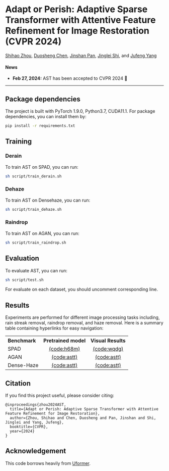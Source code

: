 # Adapt or Perish: Adaptive Sparse Transformer with Attentive Feature Refinement for Image Restoration (CVPR 2024)

[Shihao Zhou](https://joshyzhou.github.io/), [Duosheng Chen](https://github.com/Calvin11311), [Jinshan Pan](https://jspan.github.io/), [Jinglei Shi](https://jingleishi.github.io/), and [Jufeng Yang](https://cv.nankai.edu.cn/)


#### News
- **Feb 27, 2024:** AST has been accepted to CVPR 2024 :tada: 

<hr />

<!-- > **Abstract:** *Transformer-based approaches have achieved promising performance in image restoration tasks, given their ability to model long-range dependencies, which is crucial for recovering clear images. Though diverse efficient attention mechanism designs have addressed the intensive computations associated with using transformers, they often involve redundant information and noisy interactions from irrelevant regions by considering all available tokens. In this work, we propose an <strong>A</strong>daptive <strong>S</strong>parse <strong>T</strong>ransformer (<strong>AST</strong>) to mitigate the noisy interactions of irrelevant areas and remove feature redundancy in both spatial and channel domains. AST comprises two core designs, i.e., an Adaptive Sparse Self-Attention (ASSA) block and a Feature Refinement Feed-forward Network (FRFN). Specifically, ASSA is adaptively computed using a two-branch paradigm, where the sparse branch is introduced to filter out the negative impacts of low query-key matching scores for aggregating features, while the dense one ensures sufficient information flow through the network for learning discriminative representations. Meanwhile, FRFN employs an enhance-and-ease scheme to eliminate feature redundancy in channels, enhancing the restoration of clear latent images. Experimental results on commonly used benchmarks have demonstrated the versatility and competitive performance of our method in <strong>6</strong> tasks, including deraining, dehazing, deraindrop, demoireing, desnowing and deshadowing.* 
<hr /> -->

## Package dependencies
The project is built with PyTorch 1.9.0, Python3.7, CUDA11.1. For package dependencies, you can install them by:
```bash
pip install -r requirements.txt
```
## Training
### Derain
To train AST on SPAD, you can run:
```sh
sh script/train_derain.sh
```
### Dehaze
To train AST on Densehaze, you can run:
```sh
sh script/train_dehaze.sh
```
### Raindrop
To train AST on AGAN, you can run:
```sh
sh script/train_raindrop.sh
```


## Evaluation
To evaluate AST, you can run:

```sh
sh script/test.sh
```
For evaluate on each dataset, you should uncomment corresponding line.


## Results
Experiments are performed for different image processing tasks including, rain streak removal, raindrop removal, and haze removal. 
Here is a summary table containing hyperlinks for easy navigation:

<table>
  <tr>
    <th align="left">Benchmark</th>
    <th align="center">Pretrained model</th>
    <th align="center">Visual Results</th>
  </tr>
  <tr>
    <td align="left">SPAD</td>
    <td align="center"><a href="https://pan.baidu.com/s/1uqsXeztA55ny8vnQHfxmlA?pwd=h68m">(code:h68m)</a></td>
    <td align="center"><a href="https://pan.baidu.com/s/1KtAWESp3mzfrV4qy7BLaWg?pwd=wqdg">(code:wqdg)</a></td>
  </tr>
  <tr>
    <td align="left">AGAN</td>
    <td align="center"><a href="https://pan.baidu.com/s/1obhEpvWLV9FLF47FMcNX7g?pwd=astt">(code:astt)</a></td>
    <td align="center"><a href="https://pan.baidu.com/s/1VewSQl6c7uWHpfCDVQeW4g?pwd=astt">(code:astt)</a></td>

  </tr>
  <tr>
    <td align="left">Dense-Haze</td>
    <td align="center"><a href="https://pan.baidu.com/s/1PeSaf-ZRwnMBjlNHGEkvzg?pwd=astt">(code:astt)</a></td>
    <td align="center"><a href="https://pan.baidu.com/s/18JK8hQFLzSuiVZyianmJQw?pwd=astt">(code:astt)</a></td>
  </tr>

</table>

## Citation
If you find this project useful, please consider citing:

    @inproceedings{zhou2024AST,
      title={Adapt or Perish: Adaptive Sparse Transformer with Attentive Feature Refinement for Image Restoration},
      author={Zhou, Shihao and Chen, Duosheng and Pan, Jinshan and Shi, Jinglei and Yang, Jufeng},
      booktitle={CVPR},
      year={2024}
    }

## Acknowledgement

This code borrows heavily from [Uformer](https://github.com/ZhendongWang6/Uformer).
